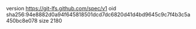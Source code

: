 version https://git-lfs.github.com/spec/v1
oid sha256:94e8882d0a94f645818501dcd7dc6820d41d4bd9645c9c7f4b3c5a450bc8e078
size 2180
